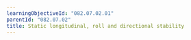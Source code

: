 ```yaml
---
learningObjectiveId: "082.07.02.01"
parentId: "082.07.02"
title: Static longitudinal, roll and directional stability
---
```

